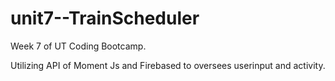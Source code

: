 # unit7--TrainScheduler

Week 7 of UT Coding Bootcamp. 

Utilizing API of Moment Js and Firebased to oversees userinput and activity. 
